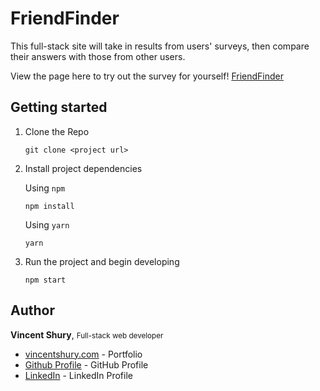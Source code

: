 # FriendFinder
This full-stack site will take in results from users' surveys, then compare their answers with those from other users.

View the page here to try out the survey for yourself! [FriendFinder](https://vince-friendfinder.herokuapp.com/)

## Getting started

1. Clone the Repo

    ```shell
    git clone <project url>
    ```

1. Install project dependencies

    Using `npm`
    ```shell
    npm install
    ```
    Using `yarn`
    ```shell
    yarn
    ```

1. Run the project and begin developing
    ```shell
    npm start
    ```


## Author

**Vincent Shury**, <small>Full-stack web developer</small>
- [vincentshury.com](https://www.vincentshury.com) - Portfolio
- [Github Profile](https://github.com/Vincent440) - GitHub Profile
- [LinkedIn](https://www.linkedin.com/in/vincent-shury/) - LinkedIn Profile